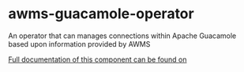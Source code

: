 # awms-guacamole-operator
An operator that can manages connections within Apache Guacamole based upon information provided by AWMS

[Full documentation of this component can be found on](https://lsc-sde.github.io/lsc-sde/components/AWMS-Guacamole-Operator.html)